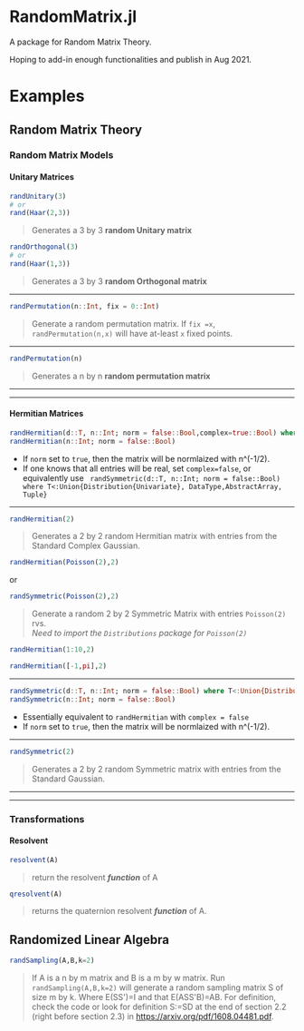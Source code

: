 # RandomMatrix.jl

A package for Random Matrix Theory.

Hoping to add-in enough functionalities and publish in Aug 2021.


# Examples

## Random Matrix Theory

### Random Matrix Models
#### Unitary Matrices 
```julia
randUnitary(3)
# or
rand(Haar(2,3))
``` 
>Generates a 3 by 3 **random Unitary matrix** 
```julia
randOrthogonal(3)
# or
rand(Haar(1,3))
```
>Generates a 3 by 3 **random Orthogonal matrix**
***
```julia
randPermutation(n::Int, fix = 0::Int) 
```
>Generate a random permutation matrix.  If `fix =x`, 
>`randPermutation(n,x)` will have at-least `x` fixed points.
***
```julia
randPermutation(n)
```
> Generates a  n by n **random permutation matrix**
***
***
#### Hermitian Matrices

```julia
randHermitian(d::T, n::Int; norm = false::Bool,complex=true::Bool) where T<:Union{Distribution{Univariate},DataType,AbstractArray, Tuple}
randHermitian(n::Int; norm = false::Bool)
```
- If `norm` set to `true`, then the matrix will be normlaized with n^(-1/2).  
- If one knows that all entries will be real, set `complex=false`,
    or equivalently use ` randSymmetric(d::T, n::Int; norm = false::Bool)  where T<:Union{Distribution{Univariate}, DataType,AbstractArray, Tuple}`
***
```julia
randHermitian(2)
``` 
>Generates a 2 by 2 random Hermitian matrix with entries from the Standard Complex Gaussian.

```julia
randHermitian(Poisson(2),2)
``` 
or
```julia
randSymmetric(Poisson(2),2)
```
>Generate a random 2 by 2 Symmetric Matrix with entries  `Poisson(2)` rvs.  
  *Need to import the `Distributions` package for `Poisson(2)`*
 ```julia
randHermitian(1:10,2)
``` 
 ```julia
randHermitian([-1,pi],2)
```
***
```julia
randSymmetric(d::T, n::Int; norm = false::Bool) where T<:Union{Distribution{Univariate},DataType,AbstractArray, Tuple}
randSymmetric(n::Int; norm = false::Bool)
```
- Essentially equivalent to `randHermitian` with `complex = false`
- If `norm` set to `true`, then the matrix will be normlaized with n^(-1/2).  
***
```julia
randSymmetric(2)
``` 
> Generates a 2 by 2 random Symmetric matrix with entries from the Standard Gaussian.
***
***
### Transformations
#### Resolvent
```julia
resolvent(A)
```
>return the resolvent ***function*** of A
```julia
qresolvent(A)
```
>returns the quaternion resolvent ***function*** of A.
## Randomized Linear Algebra
 ```julia
 randSampling(A,B,k=2)
 ```  
>If A is a n by m matrix and B is a m by w matrix.  Run `randSampling(A,B,k=2)` will generate a random  sampling matrix S of size m by k. Where E(SS')=I and 
  that E(ASS'B)=AB.  For definition, check the code or look for definition S:=SD at the end of section 2.2 (right before section 2.3) in https://arxiv.org/pdf/1608.04481.pdf.
